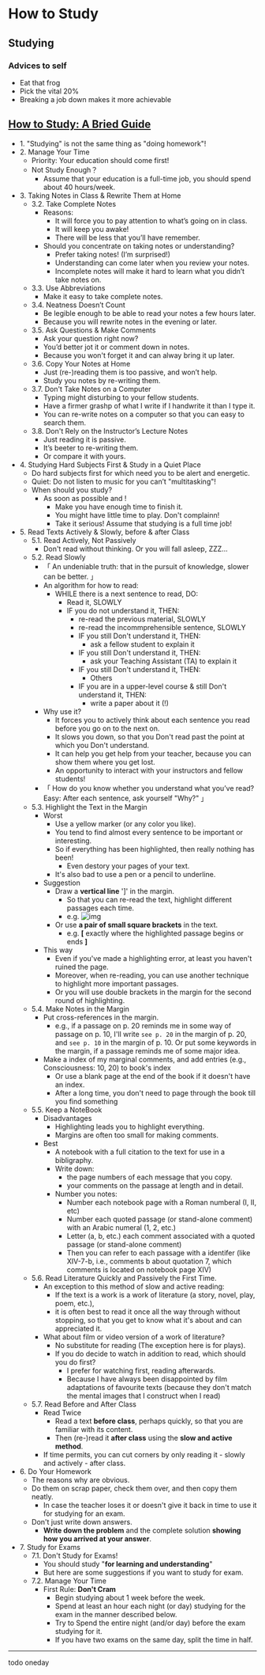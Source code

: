 # How to Study

## Studying

### Advices to self

-   Eat that frog
-   Pick the vital 20%
-   Breaking a job down makes it more achievable

## [How to Study: A Bried Guide](http://www.cse.buffalo.edu/~rapaport/howtostudy.html)

-   1\. "Studying" is not the same thing as "doing homework"!
-   2\. Manage Your Time
    -   Priority: Your education should come first!
    -   Not Study Enough？
        -   Assume that your education is a full-time job, you should spend about 40 hours/week.
-   3\. Taking Notes in Class & Rewrite Them at Home
    -   3.2. Take Complete Notes
        -   Reasons:
            -   It will force you to pay attention to what’s going on in class.
            -   It will keep you awake!
            -   There will be less that you’ll have remember.
        -   Should you concentrate on taking notes or understanding?
            -   Prefer taking notes! (I’m surprised!)
            -   Understanding can come later when you review your notes.
            -   Incomplete notes will make it hard to learn what you didn’t take notes on.
    -   3.3. Use Abbreviations
        -   Make it easy to take complete notes.
    -   3.4. Neatness Doesn’t Count
        -   Be legible enough to be able to read your notes a few hours later.
        -   Because you will rewrite notes in the evening or later.
    -   3.5. Ask Questions & Make Comments
        -   Ask your question right now?
        -   You’d better jot it or comment down in notes.
        -   Because you won't forget it and can alway bring it up later.
    -   3.6. Copy Your Notes at Home
        -   Just (re-)reading them is too passive, and won’t help.
        -   Study you notes by re-writing them.
    -   3.7. Don't Take Notes on a Computer
        -   Typing might disturbing to your fellow students.
        -   Have a firmer grashp of what I write if I handwrite it than I type it.
        -   You can re-write notes on a computer so that you can easy to search them.
    -   3.8. Don't Rely on the Instructor’s Lecture Notes
        -   Just reading it is passive.
        -   It’s beeter to re-writing them.
        -   Or compare it with yours.
-   4\. Studying Hard Subjects First & Study in a Quiet Place
    -   Do hard subjects first for which need you to be alert and energetic.
    -   Quiet: Do not listen to music for you can’t "multitasking"!
    -   When should you study?
        -   As soon as possible and !
            -   Make you have enough time to finish it.
            -   You might have little time to play. Don't complainn!
            -   Take it serious! Assume that studying is a full time job!
-   5\. Read Texts Actively & Slowly, before & after Class
    -   5.1. Read Actively, Not Passively
        -   Don't read without thinking. Or you will fall asleep, ZZZ...
    -   5.2. Read Slowly
        -   「 An undeniable truth: that in the pursuit of knowledge, slower can be better. 」
        -   An algorithm for how to read:
            -   WHILE there is a next sentence to read, DO:
                -   Read it, SLOWLY
                -   IF you do not understand it, THEN:
                    -   re-read the previous material, SLOWLY
                    -   re-read the incommprehensible sentence, SLOWLY
                    -   IF you still Don't understand it, THEN:
                        -   ask a fellow student to explain it
                    -   IF you still Don't understand it, THEN:
                        -   ask your Teaching Assistant (TA) to explain it
                    -   IF you still Don't understand it, THEN:
                        -   Others
                    -   IF you are in a upper-level course & still Don't understand it, THEN:
                        -   write a paper about it (!)
        -   Why use it?
            -   It forces you to actively think about each sentence you read before you go on to the next on.
            -   It slows you down, so that you Don't read past the point at which you Don't understand.
            -   It can help you get help from your teacher, because you can show them where you get lost.
            -   An opportunity to interact with your instructors and fellow students!
        -   「 How do you know whether you understand what you’ve read? Easy: After each sentence, ask yourself "Why?" 」
    -   5.3. Highlight the Text in the Margin
        -   Worst
            -   Use a yellow marker (or any color you like).
            -   You tend to find almost every sentence to be important or interesting.
            -   So if everything has been highlighted, then really nothing has been!
                -   Even destory your pages of your text.
            -   It's also bad to use a pen or a pencil to underline.
        -   Suggestion
            -   Draw a **vertical line** ']' in the margin.
                -   So that you can re-read the text, highlight different passages each time.
                -   e.g.
                    ![img](https://img.icehe.xyz/how_to_study/vertical_line_in_the_margin.jpg)
            -   Or use **a pair of small square brackets** in the text.
                -   e.g. **[** exactly where the highlighted passage begins or ends **]**
        -   This way
            -   Even if you've made a highlighting error, at least you haven't ruined the page.
            -   Moreover, when re-reading, you can use another technique to highlight more important passages.
            -   Or you will use double brackets in the margin for the second round of highlighting.
    -   5.4. Make Notes in the Margin
        -   Put cross-references in the margin.
            -   e.g., if a passage on p. 20 reminds me in some way of passage on p. 10, I'll write `see p. 20` in the margin of p. 20, and `see p. 10` in the margin of p. 10. Or put some keywords in the margin, if a passage reminds me of some major idea.
        -   Make a index of my marginal comments, and add entries (e.g., Consciousness: 10, 20) to book's index
            -   Or use a blank page at the end of the book if it doesn't have an index.
            -   After a long time, you don't need to page through the book till you find something
    -   5.5. Keep a NoteBook
        -   Disadvantages
            -   Highlighting leads you to highlight everything.
            -   Margins are often too small for making comments.
        -   Best
            -   A notebook with a full citation to the text for use in a bibligraphy.
            -   Write down:
                -   the page numbers of each message that you copy.
                -   your comments on the passage at length and in detail.
            -   Number you notes:
                -   Number each notebook page with a Roman numberal (I, II, etc)
                -   Number each quoted passage (or stand-alone comment) with an Arabic numeral (1, 2, etc.)
                -   Letter (a, b, etc.) each comment associated with a quoted passage (or stand-alone comment)
                -   Then you can refer to each passage with a identifer (like XIV-7-b, i.e., comments b about quotation 7, which comments is located on notebook page XIV)
    -   5.6. Read Literature Quickly and Passively the First Time.
        -   An exception to this method of slow and active reading:
            -   If the text is a work is a work of literature (a story, novel, play, poem, etc.),
            -   it is often best to read it once all the way through without stopping, so that you get to know what it's about and can appreciated it.
        -   What about film or video version of a work of literature?
            -   No substitute for reading (The exception here is for plays).
            -   If you do decide to watch in addition to read, which should you do first?
                -   I prefer for watching first, reading afterwards.
                -   Because I have always been disappointed by film adaptations of favourite texts (because they don't match the mental images that I construct when I read)
    -   5.7. Read Before and After Class
        -   Read Twice
            -   Read a text **before class**, perhaps quickly, so that you are familiar with its content.
            -   Then (re-)read it **after class** using the **slow and active method**.
        -   If time permits, you can cut corners by only reading it - slowly and actively - after class.
-   6\. Do Your Homework
    -   The reasons why are obvious.
    -   Do them on scrap paper, check them over, and then copy them neatly.
        -   In case the teacher loses it or doesn't give it back in time to use it for studying for an exam.
    -   Don't just write down answers.
        -   **Write down the problem** and the complete solution **showing how you arrived at your answer**.
-   7\. Study for Exams
    -   7.1. Don't Study for Exams!
        -   You should study "**for learning and understanding**"
        -   But here are some suggestions if you want to study for exam.
    -   7.2. Manage Your Time
        -   First Rule: **Don't Cram**
            -   Begin studying about 1 week before the week.
            -   Spend at least an hour each night (or day) studying for the exam in the manner described below.
            -   Try to Spend the entire night (and/or day) before the exam studying for it.
            -   If you have two exams on the same day, split the time in half.

---

todo oneday
